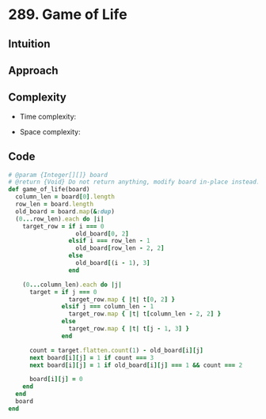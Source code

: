 # 289. Game of Life

## Intuition

## Approach
<!-- Describe your approach to solving the problem. -->

## Complexity

- Time complexity:
<!-- Add your time complexity here, e.g. $$O(n)$$ -->

- Space complexity:
<!-- Add your space complexity here, e.g. $$O(n)$$ -->

## Code

```ruby
# @param {Integer[][]} board
# @return {Void} Do not return anything, modify board in-place instead.
def game_of_life(board)
  column_len = board[0].length
  row_len = board.length
  old_board = board.map(&:dup)
  (0...row_len).each do |i|
    target_row = if i === 0
                   old_board[0, 2]
                 elsif i === row_len - 1
                   old_board[row_len - 2, 2]
                 else
                   old_board[(i - 1), 3]
                 end

    (0...column_len).each do |j|
      target = if j === 0
                 target_row.map { |t| t[0, 2] }
               elsif j === column_len - 1
                 target_row.map { |t| t[column_len - 2, 2] }
               else
                 target_row.map { |t| t[j - 1, 3] }
               end

      count = target.flatten.count(1) - old_board[i][j]
      next board[i][j] = 1 if count === 3
      next board[i][j] = 1 if old_board[i][j] === 1 && count === 2

      board[i][j] = 0
    end
  end
  board
end
```
